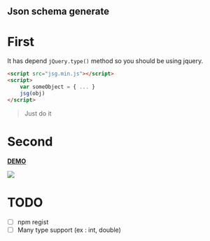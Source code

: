 Json schema generate
----

# First

It has depend `jQuery.type()` method so you should be using jquery.

```html
<script src="jsg.min.js"></script>
<script>
	var someObject = { ... }
	jsg(obj)
</script>
```
> Just do it

# Second

**[DEMO](http://park9eon.com/json-schema-generate/)**

![](http://park9eon.com/json-schema-generate/screenshot.png)

# TODO

- [ ] npm regist
- [ ] Many type support (ex : int, double)
